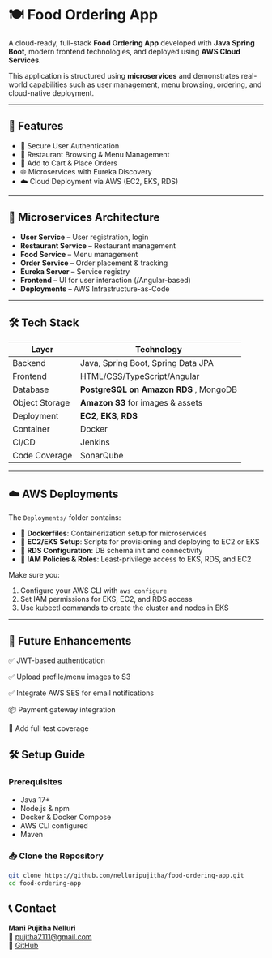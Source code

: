 # 🍽️ Food Ordering App

A cloud-ready, full-stack **Food Ordering App** developed with **Java Spring Boot**, modern frontend technologies, and deployed using **AWS Cloud Services**.

This application is structured using **microservices** and demonstrates real-world capabilities such as user management, menu browsing, ordering, and cloud-native deployment.

---

## 🚀 Features

- 🔐 Secure User Authentication
- 🏪 Restaurant Browsing & Menu Management
- 🛒 Add to Cart & Place Orders
- 🌐 Microservices with Eureka Discovery
- ☁️ Cloud Deployment via AWS (EC2, EKS, RDS)

---

## 🧱 Microservices Architecture

- **User Service** – User registration, login
- **Restaurant Service** – Restaurant management
- **Food Service** – Menu management
- **Order Service** – Order placement & tracking
- **Eureka Server** – Service registry
- **Frontend** – UI for user interaction (/Angular-based)
- **Deployments** – AWS Infrastructure-as-Code 

---

## 🛠️ Tech Stack

| Layer          | Technology                                  |
|----------------|---------------------------------------------|
| Backend        | Java, Spring Boot, Spring Data JPA          |
| Frontend       | HTML/CSS/TypeScript/Angular                 |
| Database       | **PostgreSQL on Amazon RDS** , MongoDB      |
| Object Storage | **Amazon S3** for images & assets           |
| Deployment     | **EC2**, **EKS**, **RDS**                   |             
| Container      | Docker                                      |
| CI/CD          | Jenkins                                     |
| Code Coverage  | SonarQube                                   |

---

## ☁️ AWS Deployments

The `Deployments/` folder contains:

- 🐳 **Dockerfiles**: Containerization setup for microservices
- 🚀 **EC2/EKS Setup**: Scripts for provisioning and deploying to EC2 or EKS
- 🔄 **RDS Configuration**: DB schema init and connectivity
- 🧾 **IAM Policies & Roles**: Least-privilege access to EKS, RDS, and EC2

Make sure you:

1. Configure your AWS CLI with `aws configure`
2. Set IAM permissions for EKS, EC2, and RDS access
3. Use kubectl commands to create the cluster and nodes in EKS

---
## 📝 Future Enhancements

✅ JWT-based authentication

✅ Upload profile/menu images to S3

✅ Integrate AWS SES for email notifications

📦 Payment gateway integration

🧪 Add full test coverage


## 🛠️ Setup Guide

### Prerequisites

- Java 17+
- Node.js & npm
- Docker & Docker Compose
- AWS CLI configured
- Maven

### 📥 Clone the Repository

```bash
git clone https://github.com/nelluripujitha/food-ordering-app.git
cd food-ordering-app
```

## 📞 Contact

**Mani Pujitha Nelluri**  
📧 [pujitha2111@gmail.com](mailto:pujitha2111@gmail.com)  
🔗 [GitHub](https://github.com/nelluripujitha)














